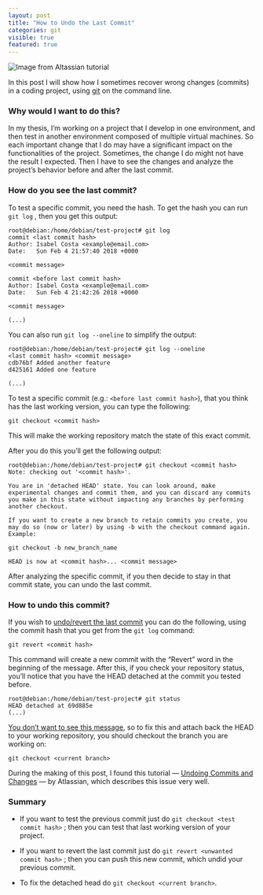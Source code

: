 ```yaml
---
layout: post
title: "How to Undo the Last Commit"
categories: git
visible: true
featured: true
---
```


![Image from [Altassian tutorial](https://www.atlassian.com/git/tutorials/undoing-changes)](https://cdn-images-1.medium.com/max/2000/1*uc89vQwNgfqctnZg9PMfxA.png)

In this post I will show how I sometimes recover wrong changes (commits) in a coding project, using [git](https://git-scm.com/) on the command line.

### Why would I want to do this?

In my thesis, I’m working on a project that I develop in one environment, and then test in another environment composed of multiple virtual machines. So each important change that I do may have a significant impact on the functionalities of the project. Sometimes, the change I do might not have the result I expected. Then I have to see the changes and analyze the project’s behavior before and after the last commit.

### How do you see the last commit?

To test a specific commit, you need the hash. To get the hash you can run `git log` , then you get this output:

    root@debian:/home/debian/test-project# git log
    commit <last commit hash>
    Author: Isabel Costa <example@email.com>
    Date:   Sun Feb 4 21:57:40 2018 +0000

    <commit message>

    commit <before last commit hash>
    Author: Isabel Costa <example@email.com>
    Date:   Sun Feb 4 21:42:26 2018 +0000

    <commit message>

    (...)

You can also run `git log --oneline` to simplify the output:

    root@debian:/home/debian/test-project# git log --oneline
    <last commit hash> <commit message>
    cdb76bf Added another feature
    d425161 Added one feature

    (...)

To test a specific commit (e.g.: `<before last commit hash>`), that you think has the last working version, you can type the following:

    git checkout <commit hash>

This will make the working repository match the state of this exact commit.

After you do this you’ll get the following output:

    root@debian:/home/debian/test-project# git checkout <commit hash>
    Note: checking out '<commit hash>'.

    You are in 'detached HEAD' state. You can look around, make experimental changes and commit them, and you can discard any commits you make in this state without impacting any branches by performing another checkout.

    If you want to create a new branch to retain commits you create, you may do so (now or later) by using -b with the checkout command again. Example:

    git checkout -b new_branch_name

    HEAD is now at <commit hash>... <commit message>

After analyzing the specific commit, if you then decide to stay in that commit state, you can undo the last commit.

### How to undo this commit?

If you wish to [undo/revert the last commit](https://git-scm.com/docs/git-revert) you can do the following, using the commit hash that you get from the `git log` command:

    git revert <commit hash>

This command will create a new commit with the “Revert” word in the beginning of the message. After this, if you check your repository status, you’ll notice that you have the HEAD detached at the commit you tested before.

    root@debian:/home/debian/test-project# git status
    HEAD detached at 69d885e
    (...)

[You don’t want to see this message](https://www.git-tower.com/learn/git/faq/detached-head-when-checkout-commit), so to fix this and attach back the HEAD to your working repository, you should checkout the branch you are working on:

    git checkout <current branch>

During the making of this post, I found this tutorial — [Undoing Commits and Changes](https://www.atlassian.com/git/tutorials/undoing-changes) — by Atlassian, which describes this issue very well.

### Summary

* If you want to test the previous commit just do `git checkout <test commit hash>` ; then you can test that last working version of your project.

* If you want to revert the last commit just do `git revert <unwanted commit hash>` ; then you can push this new commit, which undid your previous commit.

* To fix the detached head do `git checkout <current branch>`.
